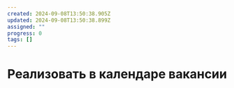 ```yaml
---
created: 2024-09-08T13:50:38.905Z
updated: 2024-09-08T13:50:38.899Z
assigned: ""
progress: 0
tags: []
---
```


# Реализовать в календаре вакансии
